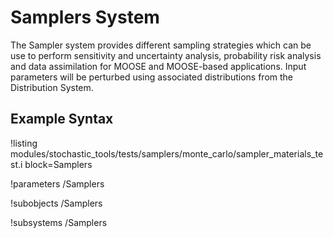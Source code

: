# Samplers System

The Sampler system provides different sampling strategies which can be use to perform sensitivity and
uncertainty analysis, probability risk analysis and data assimilation for MOOSE and MOOSE-based applications.
Input parameters will be perturbed using associated distributions from the Distribution System.

## Example Syntax
!listing modules/stochastic_tools/tests/samplers/monte_carlo/sampler_materials_test.i block=Samplers

!parameters /Samplers

!subobjects /Samplers

!subsystems /Samplers

